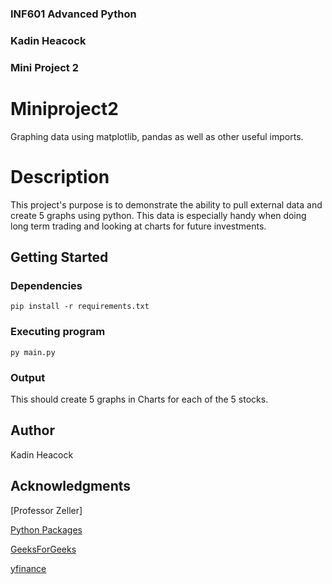 ### INF601 Advanced Python
### Kadin Heacock
### Mini Project 2

# Miniproject2

Graphing data using matplotlib, pandas as well as other useful imports.

# Description

This project's purpose is to demonstrate the ability to pull external data and create 5 graphs using python.
This data is especially handy when doing long term trading and looking at charts for future investments.

## Getting Started

### Dependencies

```
pip install -r requirements.txt
```

### Executing program

```
py main.py
```

### Output 

This should create 5 graphs in Charts for each of the 5 stocks.


## Author

Kadin Heacock

## Acknowledgments

[Professor Zeller]

[Python Packages](https://packaging.python.org/en/latest/tutorials/installing-packages/)

[GeeksForGeeks](https://www.geeksforgeeks.org/how-to-use-yfinance-api-with-python/)

[yfinance](https://pypi.org/project/yfinance/)
